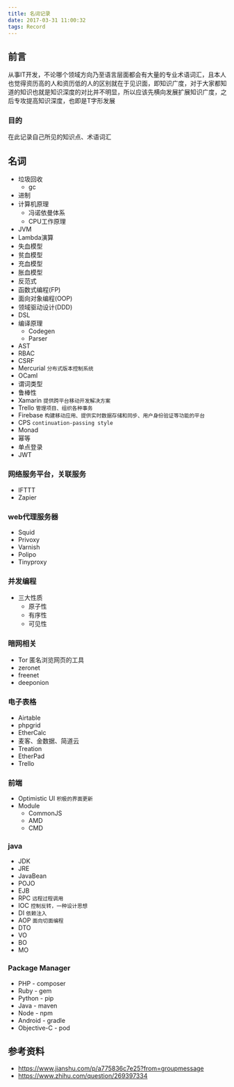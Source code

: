 ```yaml
---
title: 名词记录
date: 2017-03-31 11:00:32
tags: Record
---
```


## 前言

从事IT开发，不论哪个领域方向乃至语言层面都会有大量的专业术语词汇，且本人也觉得资历高的人和资历低的人的区别就在于见识面，即知识广度，对于大家都知道的知识也就是知识深度的对比并不明显，所以应该先横向发展扩展知识广度，之后专攻提高知识深度，也即是T字形发展

### 目的

在此记录自己所见的知识点、术语词汇

## 名词

- 垃圾回收
    - gc
- 进制
- 计算机原理
    - 冯诺依曼体系
    - CPU工作原理
- JVM
- Lambda演算
- 失血模型
- 贫血模型
- 充血模型
- 胀血模型
- 反范式
- 函数式编程(FP)
- 面向对象编程(OOP)
- 领域驱动设计(DDD)
- DSL
- 编译原理
    - Codegen
    - Parser
- AST
- RBAC
- CSRF
- Mercurial `分布式版本控制系统`
- OCaml
- 谓词类型
- 鲁棒性
- Xamarin `提供跨平台移动开发解决方案`
- Trello `管理项目、组织各种事务`
- Firebase `构建移动应用、提供实时数据存储和同步、用户身份验证等功能的平台`
- CPS `continuation-passing style`
- Monad
- 幂等
- 单点登录
- JWT

### 网络服务平台，关联服务

- IFTTT
- Zapier

### web代理服务器

- Squid
- Privoxy
- Varnish
- Polipo
- Tinyproxy

### 并发编程

- 三大性质
    + 原子性
    + 有序性
    + 可见性

### 暗网相关

- Tor 匿名浏览网页的工具
- zeronet
- freenet
- deeponion

### 电子表格

- Airtable
- phpgrid
- EtherCalc
- 麦客、金数据、简道云
- Treation
- EtherPad
- Trello

### 前端

- Optimistic UI `积极的界面更新`
- Module
    - CommonJS
    - AMD
    - CMD

### java

- JDK
- JRE
- JavaBean
- POJO
- EJB
- RPC `远程过程调用`
- IOC `控制反转，一种设计思想`
- DI `依赖注入`
- AOP `面向切面编程`
- DTO
- VO
- BO
- MO

### Package Manager

- PHP - composer
- Ruby - gem
- Python - pip
- Java - maven
- Node - npm
- Android - gradle
- Objective-C - pod

## 参考资料
- https://www.jianshu.com/p/a775836c7e25?from=groupmessage
- https://www.zhihu.com/question/269397334
